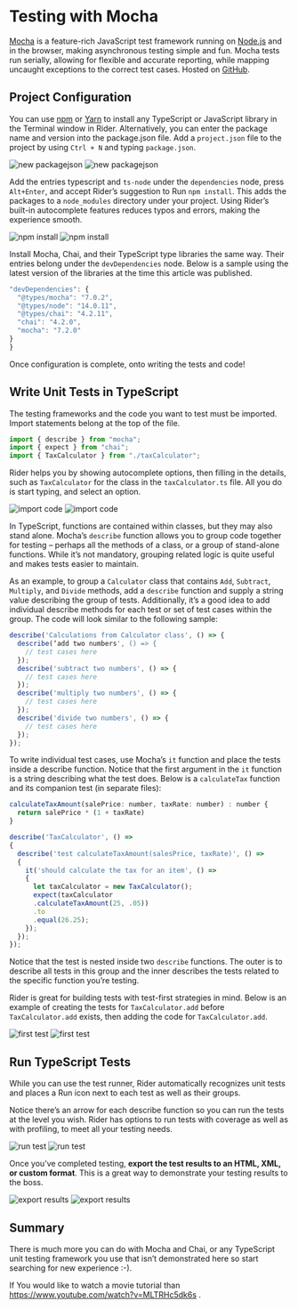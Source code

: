 # Testing with Mocha

[Mocha](https://mochajs.org/) is a feature-rich JavaScript test framework running on [Node.js](https://nodejs.org/en/) and in the browser, making asynchronous testing simple and fun. Mocha tests run serially, allowing for flexible and accurate reporting, while mapping uncaught exceptions to the correct test cases. Hosted on [GitHub](https://github.com/mochajs/mocha).

## Project Configuration

You can use [npm](https://www.npmjs.com/) or [Yarn](https://yarnpkg.com/) to install any TypeScript or JavaScript library in the Terminal window in Rider. Alternatively, you can enter the package name and version into the package.json file. Add a `project.json` file to the project by using `Ctrl + N` and typing `package.json`.

![new packagejson](./public/ts-test-new-packagejson.png "new package json")
![new packagejson](./public/ts-test-new-packagejson.gif "new package json")

Add the entries typescript and `ts-node` under the `dependencies` node, press `Alt+Enter`, and accept Rider’s suggestion to Run `npm install`. This adds the packages to a `node_modules` directory under your project. Using Rider’s built-in autocomplete features reduces typos and errors, making the experience smooth.

![npm install](./public/ts-test-npm-install.png "npm install")
![npm install](./public/ts-test-npm-install.gif "npm install")

Install Mocha, Chai, and their TypeScript type libraries the same way. Their entries belong under the `devDependencies` node. Below is a sample using the latest version of the libraries at the time this article was published.

```javascript
"devDependencies": {
  "@types/mocha": "7.0.2",
  "@types/node": "14.0.11",
  "@types/chai": "4.2.11",
  "chai": "4.2.0",
  "mocha": "7.2.0"
}
}
```

Once configuration is complete, onto writing the tests and code!

## Write Unit Tests in TypeScript

The testing frameworks and the code you want to test must be imported. Import statements belong at the top of the file.

```javascript
import { describe } from "mocha";
import { expect } from "chai";
import { TaxCalculator } from "./taxCalculator";
```

Rider helps you by showing autocomplete options, then filling in the details, such as `TaxCalculator` for the class in the `taxCalculator.ts` file. All you do is start typing, and select an option.

![import code](./public/ts-test-import-code.png "import code")
![import code](./public/ts-test-import-code.gif "import code")

In TypeScript, functions are contained within classes, but they may also stand alone. Mocha’s `describe` function allows you to group code together for testing – perhaps all the methods of a class, or a group of stand-alone functions. While it’s not mandatory, grouping related logic is quite useful and makes tests easier to maintain.

As an example, to group a `Calculator` class that contains `Add`, `Subtract`, `Multiply`, and `Divide` methods, add a `describe` function and supply a string value describing the group of tests. Additionally, it’s a good idea to add individual describe methods for each test or set of test cases within the group. The code will look similar to the following sample:

```javascript
describe('Calculations from Calculator class', () => {
  describe(‘add two numbers', () => {
    // test cases here
  });
  describe('subtract two numbers', () => {
    // test cases here
  });
  describe('multiply two numbers', () => {
    // test cases here
  });
  describe('divide two numbers', () => {
    // test cases here
  });
});

```

To write individual test cases, use Mocha’s `it` function and place the tests inside a describe function. Notice that the first argument in the `it` function is a string describing what the test does. Below is a `calculateTax` function and its companion test (in separate files):

```javascript
calculateTaxAmount(salePrice: number, taxRate: number) : number {
  return salePrice * (1 + taxRate)
}

describe('TaxCalculator', () =>
{
  describe('test calculateTaxAmount(salesPrice, taxRate)', () =>
  {
    it('should calculate the tax for an item', () =>
    {
      let taxCalculator = new TaxCalculator();
      expect(taxCalculator
      .calculateTaxAmount(25, .05))
      .to
      .equal(26.25);
    });
  });
});
```

Notice that the test is nested inside two `describe` functions. The outer is to describe all tests in this group and the inner describes the tests related to the specific function you’re testing.

Rider is great for building tests with test-first strategies in mind. Below is an example of creating the tests for `TaxCalculator.add` before `TaxCalculator.add` exists, then adding the code for `TaxCalculator.add`.

![first test](./public/ts-test-testfirst.png "first test")
![first test](./public/ts-test-testfirst.gif "first test")

## Run TypeScript Tests

While you can use the test runner, Rider automatically recognizes unit tests and places a Run icon next to each test as well as their groups.

Notice there’s an arrow for each describe function so you can run the tests at the level you wish. Rider has options to run tests with coverage as well as with profiling, to meet all your testing needs.

![run test](./public/ts-test-runtest.png "run test")
![run test](./public/ts-test-runtest.gif "run test")

Once you’ve completed testing, **export the test results to an HTML, XML, or custom format**. This is a great way to demonstrate your testing results to the boss.

![export results](./public/ts-test-exportresults.png "export results")
![export results](./public/ts-test-exportresults.gif "export results")

## Summary

There is much more you can do with Mocha and Chai, or any TypeScript unit testing framework you use that isn’t demonstrated here so start searching for new experience :-).

If You would like to watch a movie tutorial than https://www.youtube.com/watch?v=MLTRHc5dk6s .
